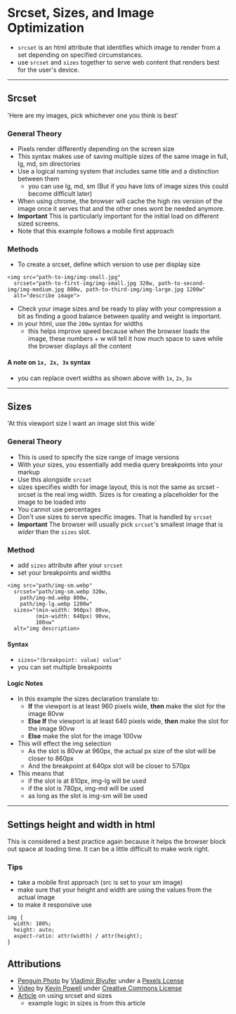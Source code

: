 # Srcset, Sizes, and Image Optimization

- `srcset` is an html attribute that identifies which image to render from a set depending on specified circumstances.
- use `srcset` and `sizes` together to serve web content that renders best for the user's device.

---

## Srcset

'Here are my images, pick whichever one you think is best'

### General Theory

- Pixels render differently depending on the screen size
- This syntax makes use of saving multiple sizes of the same image in full, lg, md, sm directories
- Use a logical naming system that includes same title and a distinction between them
  - you can use lg, md, sm (But if you have lots of image sizes this could become difficult later)
- When using chrome, the browser will cache the high res version of the image once it serves that and the other ones wont be needed anymore.
- **Important** This is particularly important for the initial load on different sized screens.
- Note that this example follows a mobile first approach

### Methods

- To create a srcset, define which version to use per display size

```
<img src="path-to-img/img-small.jpg"
  srcset="path-to-first-img/img-small.jpg 320w, path-to-second-img/img-medium.jpg 800w, path-to-third-img/img-large.jpg 1200w" 
  alt="describe image">
```
- Check your image sizes and be ready to play with your compression a bit as finding a good balance between quality and weight is important.
- in your html, use the `200w` syntax for widths
  - this helps improve speed because when the browser loads the image, these numbers + w will tell it how much space to save while the browser displays all the content

#### A note on `1x, 2x, 3x` syntax
- you can replace overt widths as shown above with `1x`, `2x`, `3x`

---

## Sizes
'At this viewport size I want an image slot this wide`
### General Theory
- This is used to specify the size range of image versions
- With your sizes, you essentially add media query breakpoints into your markup
- Use this alongside `srcset`
- sizes specifies width for image layout, this is not the same as srcset - srcset is the real img width. Sizes is for creating a placeholder for the image to be loaded into
- You cannot use percentages
- Don't use sizes to serve specific images. That is handled by `srcset`
- **Important** The browser will usually pick `srcset`'s smallest image that is _wider_ than the `sizes` slot.

### Method
- add `sizes` attribute after your `srcset`
- set your breakpoints and widths

```
<img src="path/img-sm.webp"
  srcset="path/img-sm.webp 320w,
    path/img-md.webp 800w,
    path/img-lg.webp 1200w"
  sizes="(min-width: 960px) 80vw,
         (min-width: 640px) 90vw,
         100vw"
  alt="img description>
```

#### Syntax

- `sizes="(breakpoint: value) value"`
- you can set multiple breakpoints

#### Logic Notes
- In this example the sizes declaration translate to:
  - **If** the viewport is at least 960 pixels wide, **then** make the slot for the image 80vw
  - **Else If** the viewport is at least 640 pixels wide, **then** make the slot for the image 90vw
  - **Else** make the slot for the image 100vw 
- This will effect the img selection
  - As the slot is 80vw at 960px, the actual px size of the slot will be closer to 860px
  - And the breakpoint at 640px slot will be closer to 570px
- This means that
  - if the slot is at 810px, img-lg will be used
  - if the slot is 780px, img-md will be used
  - as long as the slot is img-sm will be used

---
## Settings height and width in html
This is considered a best practice again because it helps the browser block out space at loading time. It can be a little difficult to make work right.

### Tips
- take a mobile first approach (src is set to your sm image)
- make sure that your height and width are using the values from the actual image
- to make it responsive use
```
img {
  width: 100%;
  height: auto;
  aspect-ratio: attr(width) / attr(height);
}
```

## Attributions

- [Penguin Photo](https://images.pexels.com/photos/4169874/pexels-photo-4169874.jpeg?auto=compress&cs=tinysrgb&h=750&w=1260) by [Vladimir Blyufer](https://www.pexels.com/@vladimir-blyufer-1991484) under a [Pexels Lcense](https://www.pexels.com/license/)
- [Video](https://www.youtube.com/watch?v=2QYpkrX2N48&t=559s) by [Kevin Powell](https://www.youtube.com/channel/UCJZv4d5rbIKd4QHMPkcABCw) under [Creative Commons License](https://creativecommons.org/)
- [Article](https://webdesign.tutsplus.com/tutorials/quick-tip-how-to-use-html5-picture-for-responsive-images--cms-21015) on using srcset and sizes
  - example logic in sizes is from this article